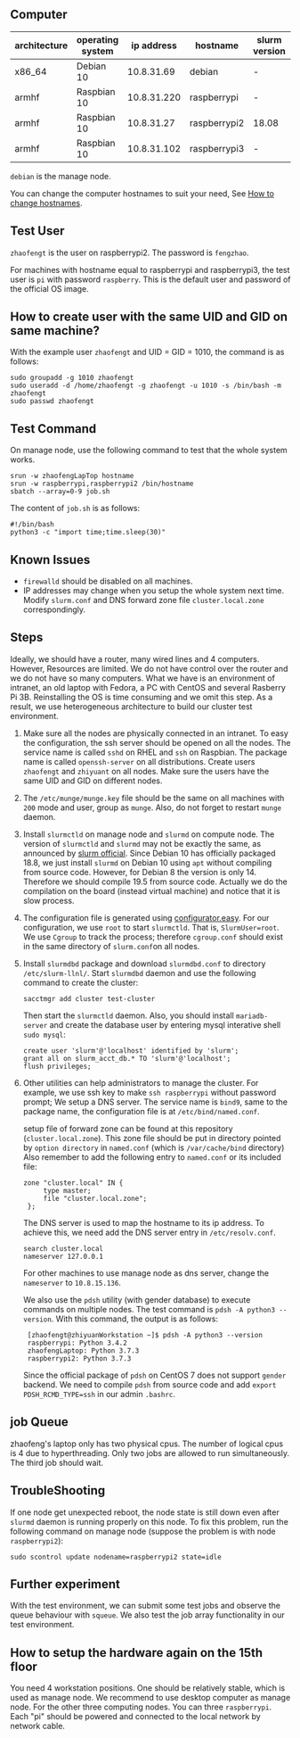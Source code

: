 ## Computer

| architecture | operating system | ip address  | hostname           | slurm version | slurm config file          |
|--------------|------------------|-------------|--------------------|---------------|----------------------------|
| x86_64       | Debian 10     | 10.8.31.69  | debian | -         | - |
| armhf        | Raspbian 10       | 10.8.31.220 | raspberrypi        | -         | - |
| armhf        | Raspbian 10      | 10.8.31.27  | raspberrypi2       | 18.08         | /etc/slurm-llnl/slurm.conf |
| armhf        | Raspbian 10       | 10.8.31.102 | raspberrypi3        | -         | - |

`debian` is the manage node.

You can change the computer hostnames to suit your need, See [How to change hostnames](https://www.cyberciti.biz/faq/ubuntu-change-hostname-command/).

## Test User

`zhaofengt` is the user on raspberrypi2. The password is `fengzhao`.

For machines with hostname equal to raspberrypi and raspberrypi3, the test user is `pi` with password `raspberry`. This is the default user and password
of the official OS image.

## How to create user with the same UID and GID on same machine?
With the example user `zhaofengt` and UID = GID = 1010, the command is as follows:
```shell
sudo groupadd -g 1010 zhaofengt
sudo useradd -d /home/zhaofengt -g zhaofengt -u 1010 -s /bin/bash -m zhaofengt
sudo passwd zhaofengt
```

## Test Command
On manage node, use the following command to test that the whole system works.
```shell
srun -w zhaofengLapTop hostname
srun -w raspberrypi,raspberrypi2 /bin/hostname
sbatch --array=0-9 job.sh

```
The content of `job.sh` is as follows:
```shell
#!/bin/bash
python3 -c "import time;time.sleep(30)"
```

## Known Issues
* `firewalld` should be disabled on all machines.
* IP addresses may change when you setup the whole system next time. Modify `slurm.conf` and DNS forward zone file `cluster.local.zone` correspondingly.


## Steps
Ideally, we should have a router, many wired lines and 4 computers. However, 
Resources are limited. We do not have control over the router and we do not have so many computers.
What we have is an environment of intranet, an old laptop with Fedora, a PC with CentOS and several Rasberry Pi 3B. Reinstalling the OS is time consuming and we omit this
step. As a result, we use heterogeneous architecture to build our cluster test environment.

1. Make sure all the nodes are physically connected in an intranet. To easy the configuration, the ssh server should be opened on all the nodes. The service name is called `sshd` on
    RHEL and `ssh` on Raspbian.  The package name is called `openssh-server` on all distributions. Create users `zhaofengt` and `zhiyuant` on all nodes. Make sure the users have the same UID and GID on different nodes.
1. The `/etc/munge/munge.key` file should be the same on all machines with `200` mode and user, group as `munge`. Also, do not forget to restart `munge` daemon.
1. Install `slurmctld` on manage node and `slurmd` on compute node. The version of `slurmctld` and `slurmd` may not be exactly the same, as announced by [slurm official](https://slurm.schedmd.com/troubleshoot.html#network).
   Since Debian 10 has officially packaged 18.8, we just install `slurmd` on Debian 10 using `apt` without compiling from source code. However, for Debian 8 the version is only 14. Therefore
   we should compile 19.5 from source code. Actually we do the compilation on the board (instead virtual machine) and notice that it is slow process.
1. The configuration file is generated using [configurator.easy](https://slurm.schedmd.com/configurator.easy.html). For our configuration, we use `root` to start
   `slurmctld`. That is, `SlurmUser=root`. We use `Cgroup` to track the process; therefore `cgroup.conf` should exist in the same directory of `slurm.conf`on all nodes.   
1. Install `slurmdbd` package and download `slurmdbd.conf` to directory `/etc/slurm-llnl/`. Start `slurmdbd` daemon and use the following command to
   create the cluster:
   ```shell
   sacctmgr add cluster test-cluster
   ```
   Then start the `slurmctld` daemon.
   Also, you should install `mariadb-server` and create the database user by entering mysql interative shell `sudo mysql`:
   ```shell
   create user 'slurm'@'localhost' identified by 'slurm';
   grant all on slurm_acct_db.* TO 'slurm'@'localhost';
   flush privileges;
   ```
1. Other utilities can help administrators to manage the cluster. For example, we use ssh key to make `ssh raspberrypi` without password prompt; We setup a DNS server. The service name is `bind9`, same to
   the package name, the configuration file is at `/etc/bind/named.conf`.

   setup file of forward zone can be found at this repository (`cluster.local.zone`). This zone file should be put in directory pointed by `option directory` in `named.conf` (which is
   `/var/cache/bind` directory)
   Also remember to add the following entry to `named.conf` or its included file:
   ```
   zone "cluster.local" IN {
        type master;
        file "cluster.local.zone";
    };
   ```
   The DNS server is used
   to map the hostname to its ip address. To achieve this, we need add the DNS server entry in `/etc/resolv.conf`. 
   ```
   search cluster.local
   nameserver 127.0.0.1
   ```
   For other machines to use manage node as dns server, change the `nameserver` to `10.8.15.136`.
   
   We also use the `pdsh` utility (with gender database) to execute
   commands on multiple nodes. The test command is `pdsh -A python3 --version`. With this command, the output is as follows:
   ```
    [zhaofengt@zhiyuanWorkstation ~]$ pdsh -A python3 --version
    raspberrypi: Python 3.4.2
    zhaofengLaptop: Python 3.7.3
    raspberrypi2: Python 3.7.3
   ```
   Since the official package of `pdsh` on CentOS 7 does not support `gender` backend. We need to compile `pdsh` from source code and add `export PDSH_RCMD_TYPE=ssh` in our admin `.bashrc`.
   

## job Queue
zhaofeng's laptop only has two physical cpus. The number of logical cpus is 4 due to hyperthreading. Only two jobs are allowed to run simultaneously. The third job should 
wait.

## TroubleShooting
If one node get unexpected reboot, the node state is still down even after `slurmd` daemon is running properly on this node. To fix this problem, run the following
command on manage node (suppose the problem is with node `raspberrypi2`):
```shell
sudo scontrol update nodename=raspberrypi2 state=idle
```

## Further experiment
With the test environment, we can submit some test jobs and observe the queue behaviour with `squeue`. We also test the job array functionality in our test environment.

## How to setup the hardware again on the 15th floor
You need 4 workstation positions. One should be relatively stable, which is used as manage node. We recommend to use desktop computer as manage node. For the other three 
computing nodes. You can three `raspberrypi`. Each "pi" should be powered and connected to the local network by network cable.
